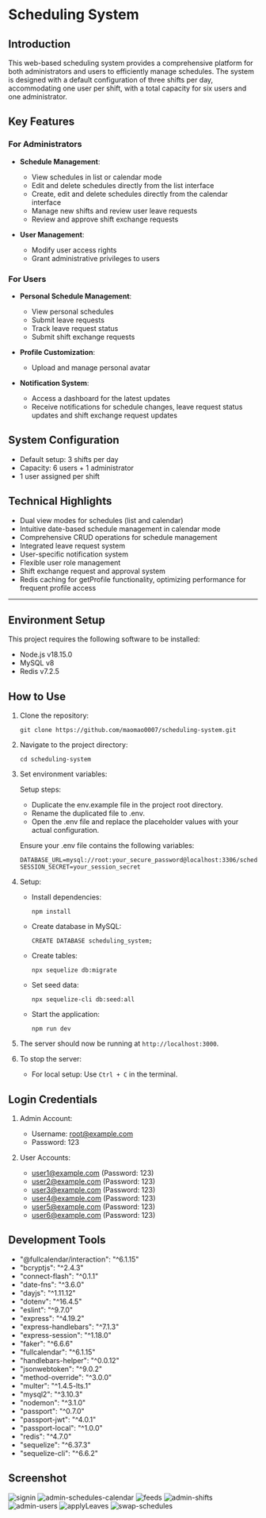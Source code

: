 # Scheduling System

## Introduction

This web-based scheduling system provides a comprehensive platform for both administrators and users to efficiently manage schedules. The system is designed with a default configuration of three shifts per day, accommodating one user per shift, with a total capacity for six users and one administrator.

## Key Features

### For Administrators

- **Schedule Management**: 
  - View schedules in list or calendar mode
  - Edit and delete schedules directly from the list interface
  - Create, edit and delete schedules directly from the calendar interface
  - Manage new shifts and review user leave requests
  - Review and approve shift exchange requests

- **User Management**:
  - Modify user access rights
  - Grant administrative privileges to users

### For Users

- **Personal Schedule Management**:
  - View personal schedules
  - Submit leave requests
  - Track leave request status
  - Submit shift exchange requests

- **Profile Customization**:
  - Upload and manage personal avatar

- **Notification System**:
  - Access a dashboard for the latest updates
  - Receive notifications for schedule changes, leave request status updates and shift exchange request updates

## System Configuration

- Default setup: 3 shifts per day
- Capacity: 6 users + 1 administrator
- 1 user assigned per shift

## Technical Highlights

- Dual view modes for schedules (list and calendar)
- Intuitive date-based schedule management in calendar mode
- Comprehensive CRUD operations for schedule management
- Integrated leave request system
- User-specific notification system
- Flexible user role management
- Shift exchange request and approval system
- Redis caching for getProfile functionality, optimizing performance for frequent profile access

---

## Environment Setup
This project requires the following software to be installed:
- Node.js v18.15.0
- MySQL v8
- Redis v7.2.5

## How to Use
1. Clone the repository:
   ```shell
   git clone https://github.com/maomao0007/scheduling-system.git
   ```

2. Navigate to the project directory:
   ```shell
   cd scheduling-system
   ```
3. Set environment variables: 
   
   Setup steps:
   - Duplicate the env.example file in the project root directory.
   - Rename the duplicated file to .env.
   - Open the .env file and replace the placeholder values with your actual configuration.

   Ensure your .env file contains the following variables:
   ```shell
   DATABASE_URL=mysql://root:your_secure_password@localhost:3306/scheduling_system
   SESSION_SECRET=your_session_secret
   ```
4. Setup:
  
      - Install dependencies:
        ```shell
        npm install
        ```
      - Create database in MySQL:
        ```shell
        CREATE DATABASE scheduling_system;
        ```
      - Create tables:
        ```shell
        npx sequelize db:migrate
        ```
      - Set seed data:
        ```shell
        npx sequelize-cli db:seed:all
        ```
      - Start the application:
        ```shell
        npm run dev
        ```

5. The server should now be running at `http://localhost:3000`.

6. To stop the server:
   - For local setup: Use `Ctrl + C` in the terminal.
     
## Login Credentials

1. Admin Account:
   - Username: root@example.com
   - Password: 123

2. User Accounts:
   - user1@example.com (Password: 123)
   - user2@example.com (Password: 123)
   - user3@example.com (Password: 123)
   - user4@example.com (Password: 123)
   - user5@example.com (Password: 123)
   - user6@example.com (Password: 123)

## Development Tools
- "@fullcalendar/interaction": "^6.1.15"
- "bcryptjs": "^2.4.3"
- "connect-flash": "^0.1.1"
- "date-fns": "^3.6.0"
- "dayjs": "^1.11.12"
- "dotenv": "^16.4.5"
- "eslint": "^9.7.0"
- "express": "^4.19.2"
- "express-handlebars": "^7.1.3"
- "express-session": "^1.18.0"
- "faker": "^6.6.6"
- "fullcalendar": "^6.1.15"
- "handlebars-helper": "^0.0.12"
- "jsonwebtoken": "^9.0.2"
- "method-override": "^3.0.0"
- "multer": "^1.4.5-lts.1"
- "mysql2": "^3.10.3"
- "nodemon": "^3.1.0"
- "passport": "^0.7.0"
- "passport-jwt": "^4.0.1"
- "passport-local": "^1.0.0"
- "redis": "^4.7.0"
- "sequelize": "^6.37.3"
- "sequelize-cli": "^6.6.2"

## Screenshot
![signin](https://github.com/user-attachments/assets/ce8c06a8-80fb-4752-ad4c-172ce5b73603)
![admin-schedules-calendar](https://github.com/user-attachments/assets/7915cd88-511a-4e4c-9afd-bd61b1bfd9d8)
![feeds](https://github.com/user-attachments/assets/3f968c00-bddf-49d9-b851-8cb423d43668)
![admin-shifts](https://github.com/user-attachments/assets/02d927bd-a00e-4c21-8f17-08f3c7f0c8d8)
![admin-users](https://github.com/user-attachments/assets/36ee27a4-2e9a-4162-b722-1b79f99f3c20)
![applyLeaves](https://github.com/user-attachments/assets/b51a1f4d-0753-4ec5-99a9-2354f302ae8c)
![swap-schedules](https://github.com/user-attachments/assets/9133f7cf-7be9-41f5-b58b-0f56a1a40733)



